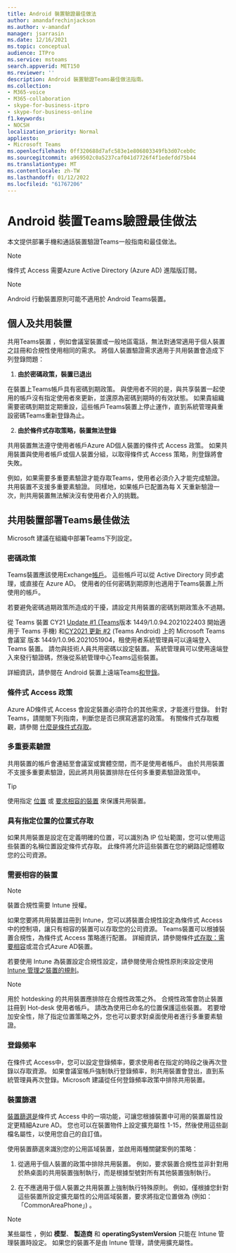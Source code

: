 ```yaml
---
title: Android 裝置驗證最佳做法
author: amandafrechinjackson
ms.author: v-amandaf
manager: jsarrasin
ms.date: 12/16/2021
ms.topic: conceptual
audience: ITPro
ms.service: msteams
search.appverid: MET150
ms.reviewer: ''
description: Android 裝置驗證Teams最佳做法指南。
ms.collection:
- M365-voice
- M365-collaboration
- skype-for-business-itpro
- skype-for-business-online
f1.keywords:
- NOCSH
localization_priority: Normal
appliesto:
- Microsoft Teams
ms.openlocfilehash: 0ff320688d7afc583e1e806803349fb3d07ceb0c
ms.sourcegitcommit: a969502c0a5237caf041d7726f4f1edefdd75b44
ms.translationtype: MT
ms.contentlocale: zh-TW
ms.lasthandoff: 01/12/2022
ms.locfileid: "61767206"
---
```

# <a name="authentication-best-practices-for-teams-android-devices"></a>Android 裝置Teams驗證最佳做法

本文提供部署手機和通話裝置驗證Teams一般指南和最佳做法。

>[!NOTE]
>條件式 Access 需要Azure Active Directory (Azure AD) 進階版訂閱。

>[!NOTE]
>Android 行動裝置原則可能不適用於 Android Teams裝置。


## <a name="personal-and-shared-devices"></a>個人及共用裝置

共用Teams裝置 ，例如會議室裝置或一般地區電話，無法對通常適用于個人裝置之註冊和合規性使用相同的需求。 將個人裝置驗證需求適用于共用裝置會造成下列登錄問題：

1.  **由於密碼政策，裝置已退出**

在裝置上Teams帳戶具有密碼到期政策。 與使用者不同的是，與共享裝置一起使用的帳戶沒有指定使用者來更新，並還原為密碼到期時的有效狀態。 如果貴組織需要密碼到期並定期重設，這些帳戶Teams裝置上停止運作，直到系統管理員重設密碼Teams重新登錄為止。

2.  **由於條件式存取策略，裝置無法登錄**

共用裝置無法遵守使用者帳戶Azure AD個人裝置的條件式 Access 政策。 如果共用裝置與使用者帳戶或個人裝置分組，以取得條件式 Access 策略，則登錄將會失敗。

例如，如果需要多重要素驗證才能存取Teams，使用者必須介入才能完成驗證。 共用裝置不支援多重要素驗證。 同樣地，如果帳戶已配置為每 X 天重新驗證一次，則共用裝置無法解決沒有使用者介入的挑戰。

## <a name="best-practices-for-teams-shared-device-deployments"></a>共用裝置部署Teams最佳做法

Microsoft 建議在組織中部署Teams下列設定。

### <a name="password-policy"></a>**密碼政策**

Teams裝置應該使用Exchange[帳戶](/exchange/recipients-in-exchange-online/manage-resource-mailboxes)。 這些帳戶可以從 Active Directory 同步處理，或直接在 Azure AD。 使用者的任何密碼到期原則也適用于Teams裝置上所使用的帳戶。

若要避免密碼過期政策所造成的干擾，請設定共用裝置的密碼到期政策永不過期。

從 Teams 裝置 CY21 [Update #1 (Teams](https://support.microsoft.com/office/what-s-new-in-microsoft-teams-devices-eabf4d81-acdd-4b23-afa1-9ee47bb7c5e2#ID0EBD=Desk_phones)版本 1449/1.0.94.2021022403 開始適用于 Teams 手機) 和[CY2021 更新 #2](https://support.microsoft.com/office/what-s-new-in-microsoft-teams-devices-eabf4d81-acdd-4b23-afa1-9ee47bb7c5e2#ID0EBD=Teams_Rooms_on_Android) (Teams Android) 上的 Microsoft Teams 會議室 版本 1449/1.0.96.2021051904，租使用者系統管理員可以遠端登入 Teams 裝置。 請勿與技術人員共用密碼以設定裝置。 系統管理員可以使用遠端登入來發行驗證碼，然後從系統管理中心Teams這些裝置。

詳細資訊，請參閱在 Android 裝置上遠端Teams[和登錄](/MicrosoftTeams/devices/remote-provision-remote-login)。 

### <a name="conditional-access-policies"></a>**條件式 Access 政策**

Azure AD條件式 Access 會設定裝置必須符合的其他需求，才能進行登錄。 針對Teams，請閱閱下列指南，判斷您是否已撰寫適當的政策。 有關條件式存取概觀，請參閱 [什麼是條件式存取](/azure/active-directory/conditional-access/overview)。

### <a name="multi-factor-authentication"></a>多重要素驗證

共用裝置的帳戶會連結至會議室或實體空間，而不是使用者帳戶。 由於共用裝置不支援多重要素驗證，因此將共用裝置排除在任何多重要素驗證政策中。

>[!TIP]
>使用指定 [位置](/azure/active-directory/conditional-access/location-condition) 或 [要求相容的裝置](/azure/active-directory/conditional-access/howto-conditional-access-policy-compliant-device) 來保護共用裝置。

### <a name="location-based-access-with-named-locations"></a>具有指定位置的位置式存取

如果共用裝置是設定在定義明確的位置，可以識別為 IP 位址範圍，您可以使用這些裝置的名稱位置設定條件式存取。 [](/azure/active-directory/conditional-access/location-condition) 此條件將允許這些裝置在您的網路記憶體取您的公司資源。

### <a name="require-compliant-device"></a>需要相容的裝置

>[!NOTE]
>裝置合規性需要 Intune 授權。

如果您要將共用裝置註冊到 Intune，您可以將裝置合規性設定為條件式 Access 中的控制項，讓只有相容的裝置可以存取您的公司資源。 Teams裝置可以根據裝置合規性，為條件式 Access 策略進行配置。 詳細資訊，請參閱條件[式存取：需要相容](/azure/active-directory/conditional-access/howto-conditional-access-policy-compliant-device)或混合式Azure AD裝置。

若要使用 Intune 為裝置設定合規性設定，請參閱使用合規性原則來設定使用 [Intune 管理之裝置的規則](/intune/protect/device-compliance-get-started)。

>[!NOTE]
> 用於 hotdesking 的共用裝置應排除在合規性政策之外。 合規性政策會防止裝置註冊到 Hot-desk 使用者帳戶。 請改為使用已命名的位置保護這些裝置。
> 若要增加安全性，除了指定位置[](/azure/active-directory/authentication/tutorial-enable-azure-mfa)策略之外，您也可以要求對桌面使用者進行多重要素驗證。

### <a name="sign-in-frequency"></a>登錄頻率

在條件式 Access[](/azure/active-directory/conditional-access/howto-conditional-access-session-lifetime#user-sign-in-frequency)中，您可以設定登錄頻率，要求使用者在指定的時段之後再次登錄以存取資源。 如果會議室帳戶強制執行登錄頻率，則共用裝置會登出，直到系統管理員再次登錄。Microsoft 建議從任何登錄頻率政策中排除共用裝置。

### <a name="filters-for-devices"></a>裝置篩選

[裝置篩選是](/azure/active-directory/conditional-access/concept-condition-filters-for-devices)條件式 Access 中的一項功能，可讓您根據裝置中可用的裝置屬性設定更精細Azure AD。 您也可以在裝置物件上設定擴充屬性 1-15，然後使用這些副檔名屬性，以使用您自己的自訂值。

使用裝置篩選來識別您的公用區域裝置，並啟用兩種關鍵案例的策略：

1.  從適用于個人裝置的政策中排除共用裝置。 例如，要求裝置合規性並非針對用於熱桌面的共用裝置強制執行，而是根據型號對所有其他裝置強制執行。

2.  在不應適用于個人裝置之共用裝置上強制執行特殊原則。 例如，僅根據您針對這些裝置所設定擴充屬性的公用區域裝置，要求將指定位置做為 (例如：「CommonAreaPhone」) 。

>[!NOTE] 
> 某些屬性 ，例如 **模型**、 **製造商** 和 **operatingSystemVersion** 只能在 Intune 管理裝置時設定。 如果您的裝置不是由 Intune 管理，請使用擴充屬性。
